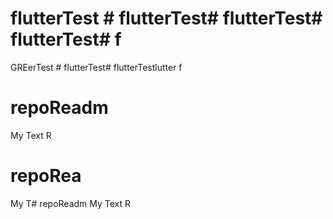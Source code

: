 # flutterTest # flutterTest# flutterTest# flutterTest# f
GREerTest # flutterTest# flutterTestlutter f
# repoReadm
My Text R
 # repoRea
My T# repoReadm
My Text R
 # 
